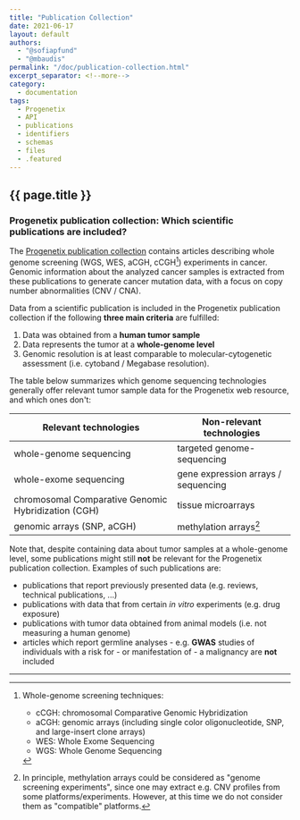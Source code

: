 ```yaml
---
title: "Publication Collection"
date: 2021-06-17
layout: default
authors:
  - "@sofiapfund"
  - "@mbaudis"
permalink: "/doc/publication-collection.html"
excerpt_separator: <!--more-->
category:
  - documentation
tags:
  - Progenetix
  - API
  - publications
  - identifiers
  - schemas
  - files
  - .featured
---
```


{{ page.title }}
----------------
### Progenetix publication collection: Which scientific publications are included?

The [Progenetix publication collection](http://progenetix.org/publications/) contains articles describing whole genome screening (WGS, WES, aCGH, cCGH[^1]) experiments in cancer. Genomic information about the analyzed cancer samples is extracted from these publications to generate cancer mutation data, with a focus on copy number abnormalities (CNV / CNA).

<!--more-->

Data from a scientific publication is included in the Progenetix publication collection if the following __three main criteria__ are fulfilled:

1. Data was obtained from a __human tumor sample__
2. Data represents the tumor at a __whole-genome level__
3. Genomic resolution is at least comparable to molecular-cytogenetic assessment (i.e. cytoband / Megabase resolution).

The table below summarizes which genome sequencing technologies generally offer relevant tumor sample data for the Progenetix web resource, and which ones don't:

Relevant technologies | Non-relevant technologies
------------ | -------------
whole-genome sequencing  |  targeted genome-sequencing
whole-exome sequencing  | gene expression arrays / sequencing
chromosomal Comparative Genomic Hybridization (CGH) | tissue microarrays
genomic arrays (SNP, aCGH) | methylation arrays[^2]

Note that, despite containing data about tumor samples at a whole-genome level, some publications might still **not** be relevant for the Progenetix publication collection. Examples of such publications are:

* publications that report previously presented data (e.g. reviews, technical publications, ...)
* publications with data that from certain _in vitro_ experiments (e.g. drug exposure)
* publications with tumor data obtained from animal models (i.e. not measuring a human genome)
* articles which report germline analyses - e.g. **GWAS** studies of individuals with a risk for - or manifestation of - a malignancy are **not** included

---

[^1]: Whole-genome screening techniques:
    * cCGH: chromosomal Comparative Genomic Hybridization
    * aCGH: genomic arrays (including single color oligonucleotide, SNP, and large-insert clone arrays)
    * WES: Whole Exome Sequencing
    * WGS: Whole Genome Sequencing

[^2]: In principle, methylation arrays could be considered as "genome screening experiments", since one may extract e.g. CNV profiles from some platforms/experiments. However, at this time we do not consider them as "compatible" platforms.
